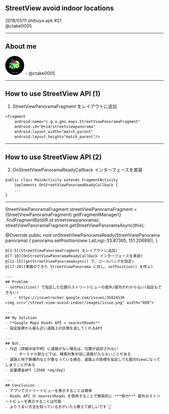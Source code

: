 ## StreetView avoid indoor locations
2018/01/11 shibuya.apk #21  
@ctake0005

---
## About me
<img src="/assets/images/twitter.png" width="60">
- @ctake0005

---
## How to use StreetView API (1)
1. StreetViewPanoramaFragment をレイアウトに追加
```
<fragment
    android:name="c.g.a.gms.maps.StreetViewPanoramaFragment"
    android:id="@+id/streetviewpanorama"
    android:layout_width="match_parent"
    android:layout_height="match_parent"/>
```

---
## How to use StreetView API (2)
2. OnStreetViewPanoramaReadyCallback インターフェースを実装
```
public class MainActivity extends FragmentActivity
    implements OnStreetViewPanoramaReadyCallback {
    ...
}
```

---
StreetViewPanoramaFragment streetViewPanoramaFragment =
    (StreetViewPanoramaFragment) getFragmentManager()
        .findFragmentById(R.id.streetviewpanorama);
streetViewPanoramaFragment.getStreetViewPanoramaAsync(this);

@Override
public void onStreetViewPanoramaReady(StreetViewPanorama panorama) {
    panorama.setPosition(new LatLng(-33.87365, 151.20689));
}
```
@[1-5](StreetViewPanoramaFragment をレイアウトに追加)
@[7-10](OnStreetViewPanoramaReadyCallback インターフェースを実装)
@[12-15](getStreetViewPanoramaAsync() で、コールバックを設定)
@[17-20](準備のできた StreetViewPanorama に対し、setPosition() を呼ぶ)

---
## Problem
- setPosition() で指定した位置のストリートビューの屋外/屋内がわからない(指定もできない)
    - https://issuetracker.google.com/issues/35824536
<img src="/street-view-avoid-indoor/images/issue.png" width="600">

---
## My Solution
- **Google Maps Roads API > nearestRoads**
- 指定座標から最も近い道路上の区間を返してくれるAPI

---
## But...
- 付近（詳細半径不明）に道路がない場合は、位置が返却されない
    - ターミナル駅などでは、検索対象半径に道路が入らないことがある
- 道路と地下鉄構内などが重なっている場合、道路上の座標を指定しても屋内Viewになってしまうことがある
- 従量課金API (2500 req/day)

---
## Conclusion
- アプリでストリートビューを表示することは簡単
- Roads API の nearestRoads を使用することで簡易的に ***極力*** 屋外のストリートビューを表示することは可能
- よりうまい方法を知っている方がいたら教えて欲しいです 🙏
